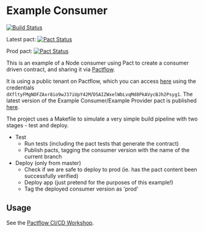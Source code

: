 # Example Consumer

[![Build Status](https://travis-ci.com/pactflow/example-consumer.svg?branch=master)](https://travis-ci.com/pactflow/example-consumer)

Latest pact: [![Pact Status](https://test.pact.dius.com.au/pacts/provider/pactflow-example-provider/consumer/pactflow-example-consumer/latest/badge.svg)](https://test.pact.dius.com.au/pacts/provider/pactflow-example-provider/consumer/pactflow-example-consumer/latest)

Prod pact: [![Pact Status](https://test.pact.dius.com.au/matrix/provider/pactflow-example-provider/latest/prod/consumer/pactflow-example-consumer/latest/prod/badge.svg)](https://test.pact.dius.com.au/pacts/provider/pactflow-example-provider/consumer/pactflow-example-consumer/latest/prod)


This is an example of a Node consumer using Pact to create a consumer driven contract, and sharing it via [Pactflow](https://pactflow.io).

It is using a public tenant on Pactflow, which you can access [here](https://test.pact.dius.com.au) using the credentials `dXfltyFMgNOFZAxr8io9wJ37iUpY42M`/`O5AIZWxelWbLvqMd8PkAVycBJh2Psyg1`. The latest version of the Example Consumer/Example Provider pact is published [here](https://test.pact.dius.com.au/pacts/provider/pactflow-example-provider/consumer/pactflow-example-consumer/latest).

The project uses a Makefile to simulate a very simple build pipeline with two stages - test and deploy.

* Test
  * Run tests (including the pact tests that generate the contract)
  * Publish pacts, tagging the consumer version with the name of the current branch
* Deploy (only from master)
  * Check if we are safe to deploy to prod (ie. has the pact content been successfully verified)
  * Deploy app (just pretend for the purposes of this example!)
  * Tag the deployed consumer version as 'prod'

## Usage

See the [Pactflow CI/CD Workshop](https://github.com/pactflow/ci-cd-workshop).
